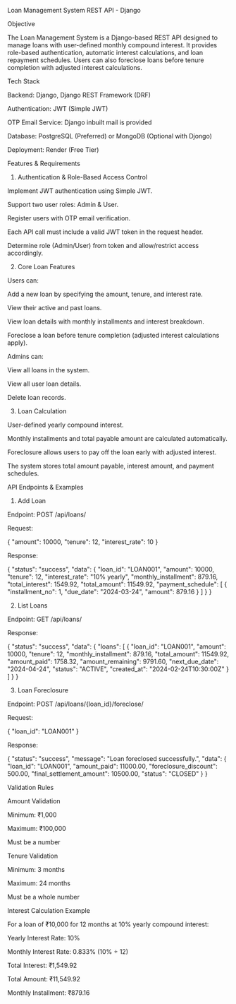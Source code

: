 Loan Management System REST API - Django

Objective

The Loan Management System is a Django-based REST API designed to manage loans with user-defined monthly compound interest. It provides role-based authentication, automatic interest calculations, and loan repayment schedules. Users can also foreclose loans before tenure completion with adjusted interest calculations.

Tech Stack

Backend: Django, Django REST Framework (DRF)

Authentication: JWT (Simple JWT)

OTP Email Service: Django inbuilt mail is provided

Database: PostgreSQL (Preferred) or MongoDB (Optional with Djongo)

Deployment: Render (Free Tier)

Features & Requirements

1. Authentication & Role-Based Access Control

Implement JWT authentication using Simple JWT.

Support two user roles: Admin & User.

Register users with OTP email verification.

Each API call must include a valid JWT token in the request header.

Determine role (Admin/User) from token and allow/restrict access accordingly.

2. Core Loan Features

Users can:

Add a new loan by specifying the amount, tenure, and interest rate.

View their active and past loans.

View loan details with monthly installments and interest breakdown.

Foreclose a loan before tenure completion (adjusted interest calculations apply).

Admins can:

View all loans in the system.

View all user loan details.

Delete loan records.

3. Loan Calculation

User-defined yearly compound interest.

Monthly installments and total payable amount are calculated automatically.

Foreclosure allows users to pay off the loan early with adjusted interest.

The system stores total amount payable, interest amount, and payment schedules.

API Endpoints & Examples

1. Add Loan

Endpoint: POST /api/loans/

Request:

{
    "amount": 10000,
    "tenure": 12,
    "interest_rate": 10
}

Response:

{
    "status": "success",
    "data": {
        "loan_id": "LOAN001",
        "amount": 10000,
        "tenure": 12,
        "interest_rate": "10% yearly",
        "monthly_installment": 879.16,
        "total_interest": 1549.92,
        "total_amount": 11549.92,
        "payment_schedule": [
            {
                "installment_no": 1,
                "due_date": "2024-03-24",
                "amount": 879.16
            }
        ]
    }
}

2. List Loans

Endpoint: GET /api/loans/

Response:

{
    "status": "success",
    "data": {
        "loans": [
            {
                "loan_id": "LOAN001",
                "amount": 10000,
                "tenure": 12,
                "monthly_installment": 879.16,
                "total_amount": 11549.92,
                "amount_paid": 1758.32,
                "amount_remaining": 9791.60,
                "next_due_date": "2024-04-24",
                "status": "ACTIVE",
                "created_at": "2024-02-24T10:30:00Z"
            }
        ]
    }
}

3. Loan Foreclosure

Endpoint: POST /api/loans/{loan_id}/foreclose/

Request:

{
    "loan_id": "LOAN001"
}

Response:

{
    "status": "success",
    "message": "Loan foreclosed successfully.",
    "data": {
        "loan_id": "LOAN001",
        "amount_paid": 11000.00,
        "foreclosure_discount": 500.00,
        "final_settlement_amount": 10500.00,
        "status": "CLOSED"
    }
}



Validation Rules

Amount Validation

Minimum: ₹1,000

Maximum: ₹100,000

Must be a number

Tenure Validation

Minimum: 3 months

Maximum: 24 months

Must be a whole number

Interest Calculation Example

For a loan of ₹10,000 for 12 months at 10% yearly compound interest:

Yearly Interest Rate: 10%

Monthly Interest Rate: 0.833% (10% ÷ 12)

Total Interest: ₹1,549.92

Total Amount: ₹11,549.92

Monthly Installment: ₹879.16


